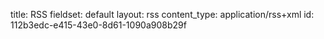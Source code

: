 title: RSS
fieldset: default
layout: rss
content_type: application/rss+xml
id: 112b3edc-e415-43e0-8d61-1090a908b29f

